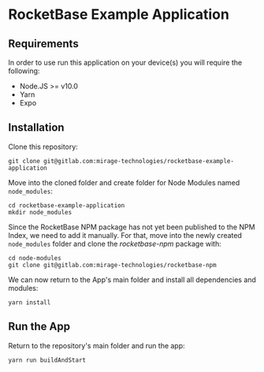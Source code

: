 # RocketBase Example Application

## Requirements

In order to use run this application on your device(s) you will require the following:

* Node.JS >= v10.0
* Yarn
* Expo

## Installation

Clone this repository:

```
git clone git@gitlab.com:mirage-technologies/rocketbase-example-application
```

Move into the cloned folder and create folder for Node Modules named `node_modules`:

```
cd rocketbase-example-application
mkdir node_modules
```

Since the RocketBase NPM package has not yet been published to the NPM Index, we need to add it manually.
For that, move into the newly created `node_modules` folder and clone the *rocketbase-npm* package with:

```
cd node-modules
git clone git@gitlab.com:mirage-technologies/rocketbase-npm
```
We can now return to the App's main folder and install all dependencies and modules:

```
yarn install
```

## Run the App

Return to the repository's main folder and run the app:

```
yarn run buildAndStart
```